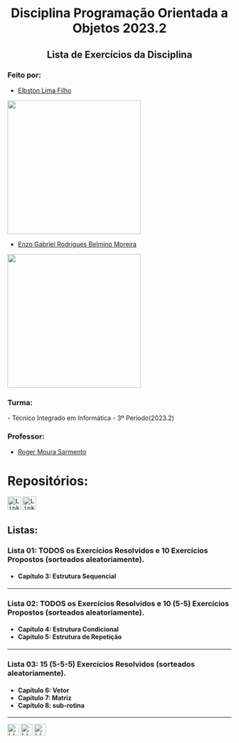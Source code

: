 <h1 align="center">
    Disciplina Programação Orientada a Objetos 2023.2
</h1>
<h2 align="center">
    Lista de Exercícios da Disciplina
</h2>

<h3>Feito por:</h3>

- [Elbston Lima Filho](https://github.com/Elbston)
<div style="display: flex; justify-content: space-between;">
    <div style="flex: 1;">
        <img height="300m" src="https://raw.githubusercontent.com/gist/Elbston/1540ed68485c9eb2d16c96418bc75a1e/raw/d8a6feb2d0f87427a68fc3f8228502e1b56a993f/Elbstonft.svg"/>
    </div>
</div>

- [Enzo Gabriel Rodrigues Belmino Moreira](https://github.com/ManoKondz)
<div>
    <img height="300m" src="https://raw.githubusercontent.com/gist/ManoKondz/1f50678ad709be49a8a875a09fce6a10/raw/0f79303d7c9a81c1f9e30ba5bc37a3360fe6a65c/GitHubCardBlue.svg"/>
</div>

<h3>Turma:</h3>
- Técnico Integrado em Informática - 3º Período(2023.2)

<h3>Professor:</h3>

- [Roger Moura Sarmento](https://github.com/rogermsarmento)

<h1>Repositórios:</h1>

<kbd>[<img title="Repositório do Enzo" alt="Link para Repositório do Enzo" src="https://cdn-icons-png.flaticon.com/512/3097/3097035.png" width="30">](https://github.com/ManoKondz/DisciplinaPoo2023.2)</kbd>
<kbd>[<img title="Repositório do Elbston" alt="Link para Repositório do Elbston" src="https://cdn-icons-png.flaticon.com/256/3097/3097023.png" width="30">](https://github.com/ManoKondz/DisciplinaPoo2023.2/tree/e90391b652c28ad5b95080177291e9b34c3f6d2a/Lista01)</kbd>

<h2>Listas:</h2>

<h3>Lista 01: TODOS os Exercícios Resolvidos e 10 Exercícios Propostos (sorteados aleatoriamente).</h3>
<h4>
  <ul>
    <li> Capítulo 3: Estrutura Sequencial</li>
  </ul>  
</h4>
<hr>
<h3>Lista 02: TODOS os Exercícios Resolvidos  e 10 (5-5) Exercícios Propostos (sorteados aleatoriamente).</h3>
<h4> 
  <ul>
    <li> Capítulo 4: Estrutura Condicional</li> 
    <li> Capítulo 5: Estrutura de Repetição</li>
  </ul>
</h4>
<hr>
<h3>Lista 03: 15 (5-5-5) Exercícios Resolvidos (sorteados aleatoriamente).</h3>
<h4>
  <ul>
    <li> Capítulo 6: Vetor</li>
    <li> Capítulo 7: Matriz</li>
    <li> Capítulo 8: sub-rotina</li>
  </ul>  
</h4>
<hr>

<kbd>[<img title="Lista 1" alt="Link para lista 1" src="https://cdn-icons-png.flaticon.com/512/6335/6335489.png" width="26">](Lista01)</kbd>
<kbd>[<img title="Lista 2" alt="Link para lista 2" src="https://cdn-icons-png.flaticon.com/512/6335/6335569.png" width="26">](Lista02)</kbd>
<kbd>[<img title="Lista 3" alt="Link para lista 3" src="https://cdn-icons-png.flaticon.com/512/6335/6335597.png" width="26">](Lista03)</kbd>

